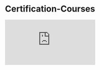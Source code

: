 # Certification-Courses

![pic1](https://github.com/darshan6998/Certification-Courses/blob/master/Certification%20Courses/Robotics%20Software%20Engineer%20Udacity.pdf)
